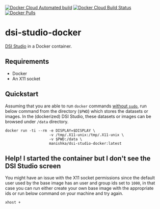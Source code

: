 [![Docker Cloud Automated build](https://img.shields.io/docker/cloud/automated/manishka/dsi-studio-docker)](https://hub.docker.com/r/manishka/dsi-studio-docker/builds)
[![Docker Cloud Build Status](https://img.shields.io/docker/cloud/build/manishka/dsi-studio-docker)](https://hub.docker.com/r/manishka/dsi-studio-docker/builds)
[![Docker Pulls](https://img.shields.io/docker/pulls/manishka/dsi-studio-docker)](https://hub.docker.com/r/manishka/dsi-studio-docker)

# dsi-studio-docker

[DSI Studio](http://dsi-studio.labsolver.org/) in a Docker container.

## Requirements

* Docker 
* An X11 socket

## Quickstart

Assuming  that you are able to run `docker`
commands [without `sudo`](http://docs.docker.io/installation/ubuntulinux/#giving-non-root-access),
run below command from the directory (`$PWD`) which stores the datasets or images.
In the (dockerized) DSI Studio, these datasets or images can be browsed under `/data` directory.

```
docker run -ti --rm -e DISPLAY=$DISPLAY \
                    -v /tmp/.X11-unix:/tmp/.X11-unix \
                    -v $PWD:/data \
                    manishka/dsi-studio-docker:latest 
```

## Help! I started the container but I don't see the DSI Studio screen

You might have an issue with the X11 socket permissions since the default user
used by the base image has an user and group ids set to `1000`, in that case
you can run either create your own base image with the appropriate ids or run below command on your machine and try again.
```
xhost +
``` 



